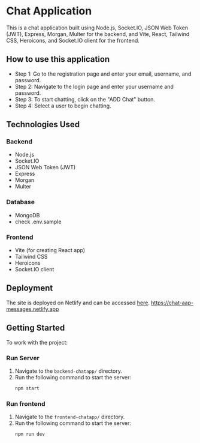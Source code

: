# Chat Application

This is a chat application built using Node.js, Socket.IO, JSON Web Token (JWT), Express, Morgan, Multer for the backend, and Vite, React, Tailwind CSS, Heroicons, and Socket.IO client for the frontend.

## How to use this application

- Step 1: Go to the registration page and enter your email, username, and password.
- Step 2: Navigate to the login page and enter your username and password.
- Step 3: To start chatting, click on the "ADD Chat" button.
- Step 4: Select a user to begin chatting.

## Technologies Used

### Backend
- Node.js
- Socket.IO
- JSON Web Token (JWT)
- Express
- Morgan
- Multer

### Database
- MongoDB
- check .env.sample

### Frontend
- Vite (for creating React app)
- Tailwind CSS
- Heroicons
- Socket.IO client

## Deployment

The site is deployed on Netlify and can be accessed [here](https://chat-aap-messages.netlify.app).
https://chat-aap-messages.netlify.app

## Getting Started

To work with the project:

### Run Server

1. Navigate to the `backend-chatapp/` directory.
2. Run the following command to start the server:
   ```bash
   npm start

### Run frontend

1. Navigate to the `frontend-chatapp/` directory.
2. Run the following command to start the server:
   ```bash
   npm run dev
